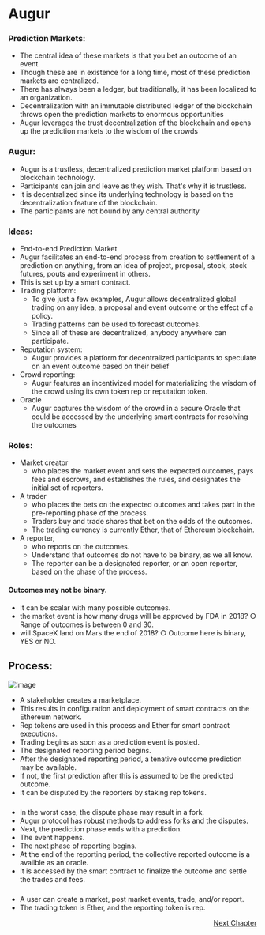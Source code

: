 # Augur

### Prediction Markets:
- The central idea of these markets is that you bet an outcome of an event. 
- Though these are in existence for a long time, most of these prediction markets are centralized. 
- There has always been a ledger, but traditionally, it has been localized to an organization. 
- Decentralization with an immutable distributed ledger of the blockchain throws open the prediction markets to enormous opportunities
- Augur leverages the trust decentralization of the blockchain and opens up the prediction markets to the wisdom of the crowds


### Augur:
- Augur is a trustless, decentralized prediction market platform based on blockchain technology. 
- Participants can join and leave as they wish. That's why it is trustless. 
- It is decentralized since its underlying technology is based on the decentralization feature of the blockchain. 
- The participants are not bound by any central authority

### Ideas:
- End-to-end Prediction Market
- Augur facilitates an end-to-end process from creation to settlement of a prediction on anything, from an idea of project, proposal, stock, stock futures, pouts and experiment in others. 
- This is set up by a smart contract. 
- Trading platform:
	- To give just a few examples, Augur allows decentralized global trading on any idea, a proposal and event outcome or the effect of a policy. 
	- Trading patterns can be used to forecast outcomes. 
	- Since all of these are decentralized, anybody anywhere can participate. 
- Reputation system:
	- Augur provides a platform for decentralized participants to speculate on an event outcome based on their belief
- Crowd reporting:
	- Augur features an incentivized model for materializing the wisdom of the crowd using its own token rep or reputation token. 
- Oracle
	- Augur captures the wisdom of the crowd in a secure Oracle that could be accessed by the underlying smart contracts for resolving the outcomes

### Roles:
- Market creator 
	- who places the market event and sets the expected outcomes, pays fees and escrows, and establishes the rules, and designates the initial set of reporters. 
- A trader
	- who places the bets on the expected outcomes and takes part in the pre-reporting phase of the process.
	- Traders buy and trade shares that bet on the odds of the outcomes.  
	- The trading currency is currently Ether, that of Ethereum blockchain.
- A reporter,
	- who reports on the outcomes. 
	- Understand that outcomes do not have to be binary, as we all know.
	- The reporter can be a designated reporter, or an open reporter, based on the phase of the process.

#### Outcomes may not be binary. 
- It can be scalar with many possible outcomes.
- the market event is how many drugs will be approved by FDA in 2018?
	○ Range of outcomes is between 0 and 30. 
- will SpaceX land on Mars the end of 2018? 
	○ Outcome here is binary, YES or NO.

## Process:
![image](https://user-images.githubusercontent.com/10133554/185742673-1ab12756-40ae-441c-b564-260dfb72a6cb.png)
- A stakeholder creates a marketplace.
- This results in configuration and deployment of smart contracts on the Ethereum network. 
- Rep tokens are used in this process and Ether for smart contract executions.
- Trading begins as soon as a prediction event is posted.
- The designated reporting period begins. 
- After the designated reporting period, a tenative outcome prediction may be available. 
- If not, the first prediction after this is assumed to be the predicted outcome.
- It can be disputed by the reporters by staking rep tokens. 
###
- In the worst case, the dispute phase may result in a fork. 
- Augur protocol has robust methods to address forks and the disputes.
- Next, the prediction phase ends with a prediction.
- The event happens. 
- The next phase of reporting begins. 
- At the end of the reporting period,  the collective reported outcome is a availble as an oracle.
- It is accessed by the smart contract to finalize the outcome and settle the trades and fees.
###
- A user can create a market,  post market events, trade, and/or report. 
- The trading token is Ether, and the reporting token is rep.

<p align="right">
   <a href="./4.2.2 Grid+.md">Next Chapter</a>
</p>
